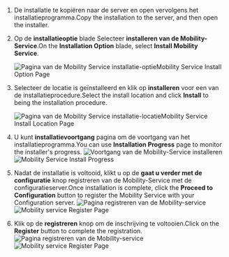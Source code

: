 1. <span data-ttu-id="8831b-101">De installatie te kopiëren naar de server en open vervolgens het installatieprogramma.</span><span class="sxs-lookup"><span data-stu-id="8831b-101">Copy the installation to the server, and then open the installer.</span></span>
2. <span data-ttu-id="8831b-102">Op de **installatieoptie** blade Selecteer **installeren van de Mobility-Service**.</span><span class="sxs-lookup"><span data-stu-id="8831b-102">On the **Installation Option** blade, select **Install Mobility Service**.</span></span>

    ![<span data-ttu-id="8831b-103">Pagina van de Mobility Service installatie-optie</span><span class="sxs-lookup"><span data-stu-id="8831b-103">Mobility Service Install Option Page</span></span> ](./media/site-recovery-install-mob-svc-gui/mobility1.png)
3. <span data-ttu-id="8831b-104">Selecteer de locatie is geïnstalleerd en klik op **installeren** voor een van de installatieprocedure.</span><span class="sxs-lookup"><span data-stu-id="8831b-104">Select the install location  and click **Install** to being the installation procedure.</span></span>

    ![<span data-ttu-id="8831b-105">Pagina van de Mobility Service installatie-locatie</span><span class="sxs-lookup"><span data-stu-id="8831b-105">Mobility Service Install Location Page</span></span> ](./media/site-recovery-install-mob-svc-gui/mobility2.png)
4. <span data-ttu-id="8831b-106">U kunt **installatievoortgang** pagina om de voortgang van het installatieprogramma.</span><span class="sxs-lookup"><span data-stu-id="8831b-106">You can use **Installation Progress** page to monitor the installer's progress.</span></span>
    <span data-ttu-id="8831b-107">![Voortgang van de Mobility-Service installeren](./media/site-recovery-install-mob-svc-gui/mobility3.png)</span><span class="sxs-lookup"><span data-stu-id="8831b-107">![Mobility Service Install Progress ](./media/site-recovery-install-mob-svc-gui/mobility3.png)</span></span>

5. <span data-ttu-id="8831b-108">Nadat de installatie is voltooid, klikt u op de **gaat u verder met de configuratie** knop registreren van de Mobility-Service met de configuratieserver.</span><span class="sxs-lookup"><span data-stu-id="8831b-108">Once installation is complete, click the **Proceed to Configuration** button to register the Mobility Service with your Configuration server.</span></span>
    <span data-ttu-id="8831b-109">![Pagina registreren van de Mobility-service](./media/site-recovery-install-mob-svc-gui/mobility4.png)</span><span class="sxs-lookup"><span data-stu-id="8831b-109">![Mobility service Register Page ](./media/site-recovery-install-mob-svc-gui/mobility4.png)</span></span>

6. <span data-ttu-id="8831b-110">Klik op de **registreren** knop om de inschrijving te voltooien.</span><span class="sxs-lookup"><span data-stu-id="8831b-110">Click on the **Register** button to complete the registration.</span></span>
    <span data-ttu-id="8831b-111">![Pagina registreren van de Mobility-service](./media/site-recovery-install-mob-svc-gui/mobility5.png)</span><span class="sxs-lookup"><span data-stu-id="8831b-111">![Mobility service Register Page ](./media/site-recovery-install-mob-svc-gui/mobility5.png)</span></span>
